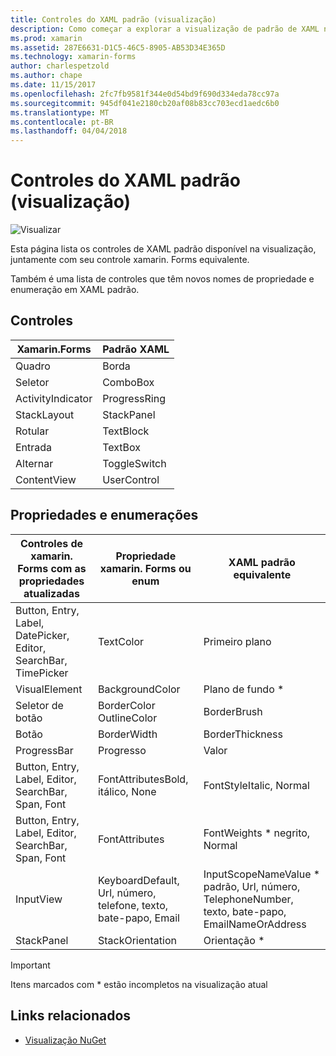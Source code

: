 ```yaml
---
title: Controles do XAML padrão (visualização)
description: Como começar a explorar a visualização de padrão de XAML no xamarin. Forms
ms.prod: xamarin
ms.assetid: 287E6631-D1C5-46C5-8905-AB53D34E365D
ms.technology: xamarin-forms
author: charlespetzold
ms.author: chape
ms.date: 11/15/2017
ms.openlocfilehash: 2fc7fb9581f344e0d54bd9f690d334eda78cc97a
ms.sourcegitcommit: 945df041e2180cb20af08b83cc703ecd1aedc6b0
ms.translationtype: MT
ms.contentlocale: pt-BR
ms.lasthandoff: 04/04/2018
---
```

# <a name="xaml-standard-preview-controls"></a>Controles do XAML padrão (visualização)

![Visualizar](~/media/shared/preview.png)

Esta página lista os controles de XAML padrão disponível na visualização, juntamente com seu controle xamarin. Forms equivalente.

Também é uma lista de controles que têm novos nomes de propriedade e enumeração em XAML padrão.

## <a name="controls"></a>Controles

|Xamarin.Forms|Padrão XAML|
|--- |--- |
|Quadro|Borda|
|Seletor|ComboBox|
|ActivityIndicator|ProgressRing|
|StackLayout|StackPanel|
|Rotular|TextBlock|
|Entrada|TextBox|
|Alternar|ToggleSwitch|
|ContentView|UserControl|


## <a name="properties-and-enumerations"></a>Propriedades e enumerações

|Controles de xamarin. Forms com as propriedades atualizadas|Propriedade xamarin. Forms ou enum|XAML padrão equivalente|
|--- |--- |--- |
|Button, Entry, Label, DatePicker, Editor, SearchBar, TimePicker|TextColor|Primeiro plano|
|VisualElement|BackgroundColor|Plano de fundo *|
|Seletor de botão|BorderColor OutlineColor|BorderBrush|
|Botão|BorderWidth|BorderThickness|
|ProgressBar|Progresso|Valor|
|Button, Entry, Label, Editor, SearchBar, Span, Font|FontAttributesBold, itálico, None|FontStyleItalic, Normal|
|Button, Entry, Label, Editor, SearchBar, Span, Font|FontAttributes|FontWeights * negrito, Normal|
|InputView|KeyboardDefault, Url, número, telefone, texto, bate-papo, Email|InputScopeNameValue * padrão, Url, número, TelephoneNumber, texto, bate-papo, EmailNameOrAddress|
|StackPanel|StackOrientation|Orientação *|

> [!IMPORTANT]
> Itens marcados com * estão incompletos na visualização atual

## <a name="related-links"></a>Links relacionados

- [Visualização NuGet](https://aka.ms/xf-xamlstandard-nuget)

